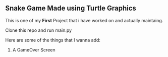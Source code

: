 ## Snake Game Made using Turtle Graphics 

This is one of my **First** Project that i have worked on and actually maintaing.

Clone this repo and run main.py

Here are some of the things that I wanna add:
1. A GameOver Screen 
